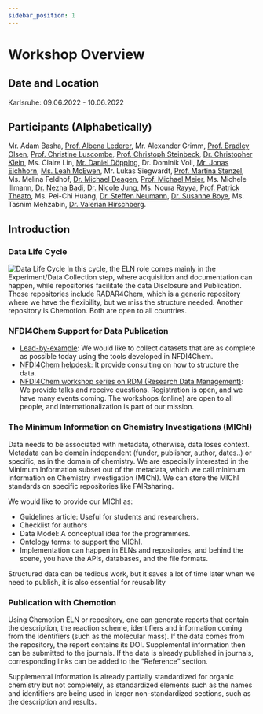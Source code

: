 ```yaml
---
sidebar_position: 1
---
```


# Workshop Overview

## Date and Location
Karlsruhe: 09.06.2022 - 10.06.2022

## Participants (Alphabetically)

Mr. Adam Basha, [Prof. Albena Lederer](https://orcid.org/0000-0002-1760-6426), Mr. Alexander Grimm, [Prof. Bradley Olsen](https://orcid.org/0000-0002-7272-7140), [Prof. Christine Luscombe](https://orcid.org/0000-0001-7456-1343), [Prof. Christoph Steinbeck](https://orcid.org/0000-0001-6966-0814), [Dr. Christopher Klein](https://orcid.org/0000-0001-8028-4741), Ms. Claire Lin, [Mr. Daniel Döpping](https://orcid.org/0000-0003-1118-1970), Dr. Dominik Voll, [Mr. Jonas Eichhorn](https://orcid.org/0000-0001-7632-7112), [Ms. Leah McEwen](https://orcid.org/0000-0003-2968-1674), Mr. Lukas Siegwardt, [Prof. Martina Stenzel](https://orcid.org/0000-0002-6433-4419), Ms. Melina Feldhof, [Dr. Michael Deagen](https://orcid.org/0000-0002-8034-0667), [Prof. Michael Meier](https://orcid.org/0000-0001-7042-7606), Ms. Michele Illmann, [Dr. Nezha Badi](https://orcid.org/0000-0003-4220-571X), [Dr. Nicole Jung](https://orcid.org/0000-0001-9513-2468), Ms. Noura Rayya, [Prof. Patrick Theato](https://orcid.org/0000-0002-4562-9254), Ms. Pei-Chi Huang, [Dr. Steffen Neumann](https://orcid.org/0000-0002-7899-7192), [Dr. Susanne Boye](https://orcid.org/0000-0003-1223-2434), Ms. Tasnim Mehzabin, [Dr. Valerian Hirschberg](https://orcid.org/0000-0001-8752-930X).

## Introduction
### Data Life Cycle
![Data Life Cycle](@site/static/img/cycle.png)
In this cycle, the ELN role comes mainly in the Experiment/Data Collection step, where acquisition and documentation can happen, while repositories facilitate the data Disclosure and Publication. Those repositories include RADAR4Chem, which is a generic repository where we have the flexibility, but we miss the structure needed. Another repository is Chemotion. Both are open to all countries.

### NFDI4Chem Support for Data Publication
- [Lead-by-example](https://www.nfdi4chem.de/index.php/2022/02/02/data-pledge-lets-lead-by-example-2/): We would like to collect datasets that are as complete as possible today using the tools developed in NFDI4Chem.
- [NFDI4Chem helpdesk](https://www.nfdi4chem.de/index.php/helpdesk/): It provide consulting on how to structure the data.
- [NFDI4Chem workshop series on RDM (Research Data Management)](https://www.nfdi4chem.de/index.php/event/workshop-fair-research-data-management-basics-for-chemists/):
We provide talks and receive questions. Registration is open, and we have many events coming. The workshops (online) are open to all people, and internationalization is part of our mission.

### The Minimum Information on Chemistry Investigations (MIChI)
Data needs to be associated with metadata, otherwise, data loses context. Metadata can be domain independent (funder, publisher, author, dates..) or specific, as in the domain of chemistry. We are especially interested in the Minimum Information subset out of the metadata, which we call minimum information on Chemistry investigation (MIChI). We can store the MIChI standards on specific repositories like FAIRsharing.

We would like to provide our MIChI as:
- Guidelines article: Useful for students and researchers.
- Checklist for authors
- Data Model: A conceptual idea for the programmers.
- Ontology terms: to support the MIChI. 
- Implementation can happen in ELNs and repositories, and behind the scene, you have the APIs, databases, and the file formats.

Structured data can be tedious work, but it saves a lot of time later when we need to publish, it is also essential for reusability

### Publication with Chemotion
Using Chemotion ELN or repository, one can generate reports that contain the description, the reaction scheme, identifiers and information coming from the identifiers (such as the molecular mass). If the data comes from the repository, the report contains its DOI. Supplemental information then can be submitted to the journals.
If the data is already published in journals, corresponding links can be added to the “Reference” section.

Supplemental information is already partially standardized for organic chemistry but not completely, as standardized elements such as the names and identifiers are being used in larger non-standardized sections, such as the description and results.

      
